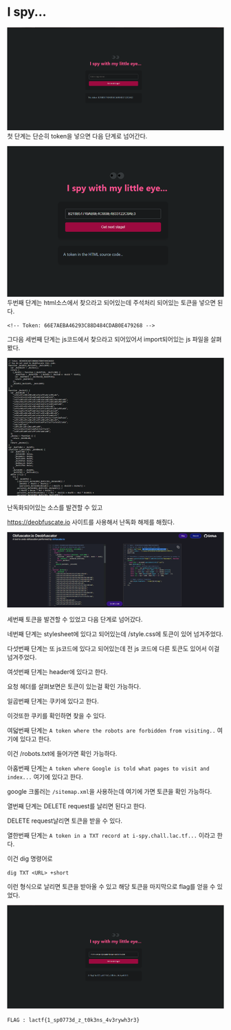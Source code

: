 # I spy...

![alt text](image.png)
첫 단계는 단순히 token을 넣으면 다음 단계로 넘어간다.

![alt text](image-1.png)
두번째 단계는 html소스에서 찾으라고 되어있는데 주석처리 되어있는 토큰을 넣으면 된다.

`<!-- Token: 66E7AEBA46293C88D484CDAB0E479268 -->`

그다음 세번째 단계는 js코드에서 찾으라고 되어있어서 import되어있는 js 파일을 살펴봤다.

![alt text](image-2.png)

난독화되어있는 소스를 발견할 수 있고

https://deobfuscate.io 사이트를 사용해서 난독화 해제를 해줬다.

![alt text](image-3.png)

세번째 토큰을 발견할 수 있었고 다음 단계로 넘어갔다.

네번째 단계는 stylesheet에 있다고 되어있는데 /style.css에 토큰이 있어 넘겨주었다.

다섯번째 단계는 또 js코드에 있다고 되어있는데 전 js 코드에 다른 토큰도 있어서 이걸 넘겨주었다.

여섯번째 단계는 header에 있다고 한다.

요청 헤더를 살펴보면은 토큰이 있는걸 확인 가능하다.

일곱번째 단계는 쿠키에 있다고 한다.

이것또한 쿠키를 확인하면 찾을 수 있다.

여덟번째 단계는 `A token where the robots are forbidden from visiting..` 여기에 있다고 한다.

이건 /robots.txt에 들어가면 확인 가능하다.

아홉번째 단계는 `A token where Google is told what pages to visit and index...` 여기에 있다고 한다.

google 크롤러는 `/sitemap.xml`을 사용하는데 여기에 가면 토큰을 확인 가능하다.

열번째 단계는 DELETE request를 날리면 된다고 한다.

DELETE request날리면 토큰을 받을 수 있다.

열한번째 단계는 `A token in a TXT record at i-spy.chall.lac.tf...` 이라고 한다.

이건 dig 명령어로

`dig TXT <URL> +short`

이런 형식으로 날리면 토큰을 받아올 수 있고 해당 토큰을 마지막으로 flag를 얻을 수 있었다.

![alt text](image-4.png)

`FLAG : lactf{1_sp0773d_z_t0k3ns_4v3rywh3r3}`
